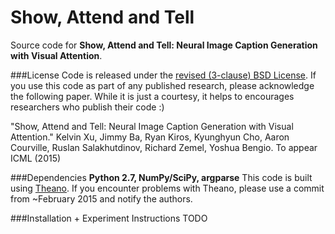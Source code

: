 Show, Attend and Tell
=====================

Source code for **Show, Attend and Tell: Neural Image Caption Generation with Visual Attention**.

###License
Code is released under the [revised (3-clause) BSD
License](http://directory.fsf.org/wiki/License:BSD_3Clause). If you use this
code as part of any published research, please acknowledge the following paper. While
it is just a courtesy, it helps to encourages researchers who publish their code :)

"Show, Attend and Tell: Neural Image Caption Generation with Visual Attention."
Kelvin Xu, Jimmy Ba, Ryan Kiros, Kyunghyun Cho, Aaron Courville, Ruslan
Salakhutdinov, Richard Zemel, Yoshua Bengio. To appear ICML (2015)

###Dependencies
**Python 2.7, NumPy/SciPy, argparse**
This code is built using [Theano](http://www.deeplearning.net/software/theano/). If 
you encounter problems with Theano, please use a commit from ~February 2015 and notify
the authors.

###Installation + Experiment Instructions
TODO
